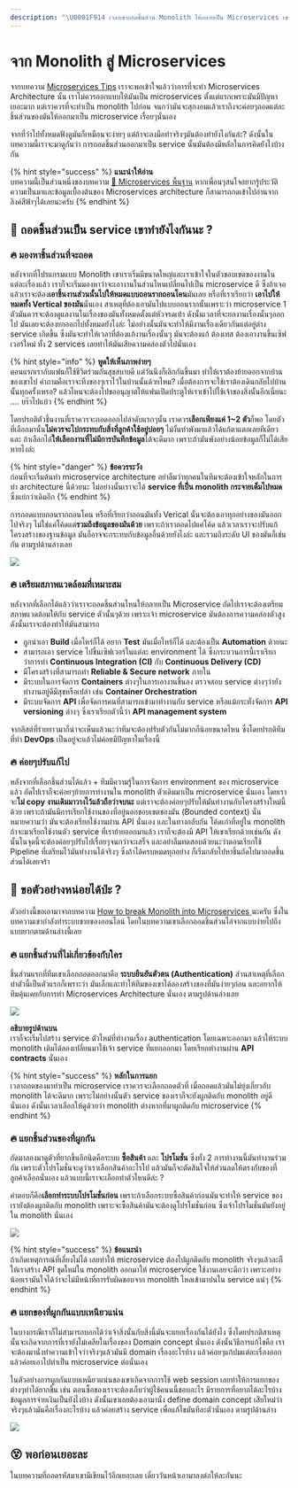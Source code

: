 ```yaml
---
description: "\U0001F914 เวลาเขาถอดชิ้นส่วน Monolith ให้กลายเป็น Microservices เขาทำกันยังไงนะ ?"
---
```


# จาก Monolith สู่ Microservices

จากบทความ [Microservices Tips](https://saladpuk.gitbook.io/learn/basic/microservices/tips) เราจะพอเข้าใจแล้วว่าการที่จะทำ Microservices Architecture นั้น เราไม่ควรออกแบบให้มันเป็น microservices ตั้งแต่แรกเพราะมันมีปัญหาเยอะมาก แต่เราควรที่จะทำเป็น monolith ไปก่อน จนกว่ามันจะสุกงอมแล้วเราถึงจะค่อยๆถอดแต่ละชิ้นส่วนของมันให้ออกมาเป็น microservice เรื่อยๆนั่นเอง 

จากที่ว่าไปทั้งหมดฟังดูมันก็เหมือนจะง่ายๆ แต่ถ้าจะลงมือทำจริงๆมันต้องทำยังไงกันล่ะ? ดังนั้นในบทความนี้เราจะมาดูกันว่า การถอดชิ้นส่วนออกมาเป็น service นั้นมันต้องมีหลักในการคิดยังไงบ้างกัน

{% hint style="success" %}
**แนะนำให้อ่าน**  
บทความนี้เป็นส่วนหนึ่งของบทความ [👶 Microservices พื้นฐาน](https://saladpuk.gitbook.io/learn/basic/microservices) หากเพื่อนๆสนใจอยากรู้ประวัติความเป็นมาและข้อมูลเบื้องต้นของ Microservices architecture ก็สามารถกดเข้าไปอ่านจากลิงค์สีฟ้าๆได้เลยนะครับ
{% endhint %}

## 🤔 ถอดชิ้นส่วนเป็น service เขาทำยังไงกันนะ ?

### 🔥 มองหาชิ้นส่วนที่จะถอด

หลังจากที่โปรแกรมแบบ Monolith เขาเราเริ่มมีขนาดใหญ่และเราเข้าใจในตัวขอบเขตของงานในแต่ละเรื่องแล้ว เราก็จะเริ่มมองหาว่าจะเอางานในส่วนไหนเปลี่ยนไปเป็น microservice ดี ซึ่งถ้าเจอแล้วเราจะต้อง**เอาชิ้นงานส่วนนั้นไปให้หมดแบบถอนรากถอนโคน**มันเลย หรือที่เราเรียกว่า **เอาไปให้หมดทั้ง Vertical ของมัน**นั่นเอง สาเหตุที่ต้องเอามันไปแบบถอนรากนั้นเพราะว่า microservice 1 ตัวมันควรจะต้องดูแลงานในเรื่องของมันทั้งหมดตั้งแต่หัวจรดเท้า ดังนั้นเวลาที่จะยกงานเรื่องนั้นๆออกไป มันเลยจะต้องยกออกไปทั้งหมดยังไงล่ะ ไม่อย่างนั้นมันจะทำให้มีงานเรื่องเดียวกันแต่อยู่ต่าง service เกิดขึ้น ซึ่งมันจะทำให้เวลาที่ต้องแก้งานเรื่องนั้นๆ มันจะต้องแก้ ต้องเทส ต้องเอางานขึ้นเซิฟเวอร์ใหม่ ทั้ง 2 services  เลยทำให้มันเสียความคล่องตัวไปนั่นเอง

{% hint style="info" %}
**พูดให้เห็นภาพง่ายๆ**  
ตอนแรกเรากับแฟนก็ใช้ชีวิตร่วมกันสุขสบายดี แต่วันนึงก็เลิกกันขึ้นมา ทำให้เราต้องย้ายออกจากบ้านของเขาไป คำถามคือเราจะทิ้งของๆเราไว้ในบ้านนั้นด้วยไหม? เมื่อต้องการจะใช้เราต้องเดินกลับไปบ้านนั้นทุกครั้งเหรอ? แล้วไหนจะต้องไปขออนุญาตให้แฟนเปิดประตูให้เราเข้าไปใช้เจ้าของสิ่งนั้นอีกเนี่ยนะ .... บร๊าไปแบ้ว
{% endhint %}

โดยปรกติตัวชิ้นงานที่เราควรจะถอดออกไปลำดับแรกๆนั้น เราควร**เลือกเพียงแค่ 1~2 ตัว**ก็พอ โดยตัวที่เลือกมานั้น**ไม่ควรจะไปกระทบกับสิ่งที่ลูกค้าใช้อยู่บ่อยๆ** ไม่งั้นทำพังมาแล้วได้แก้ตาแตกเลยทีเดียว และ ถ้าเลือกได้**ให้เลือกงานที่ไม่มีการบันทึกข้อมูล**ได้จะดีมาก เพราะถ้ามันพังอย่างน้อยข้อมูลก็ไม่ได้เสียหายไงล่ะ

{% hint style="danger" %}
**ข้อควรระวัง**  
ก่อนที่จะเริ่มต้นทำ microservice architecture อย่าลืมว่าทุกคนในทีมจะต้องเข้าใจหลักในการทำ architecture นี้ด้วยนะ ไม่อย่างนั้นเราจะได้ **service ที่เป็น monolith กระจายเต็มไปหมด** ซึ่งแย่กว่าเดิมอีก
{% endhint %}

การถอดแบบถอนรากถอนโคน หรือที่เรียกว่าถอนมันทั้ง Verical นั้นจะต้องเอาทุกอย่างของมันออกไปจริงๆ ไม่ใช่แค่โค้ดแต่**รวมถึงข้อมูลของมันด้วย** เพราะถ้าเราถอดไปแค่โค้ด แล้วเวลาเราจะปรับแก้โครงสร้างของฐานข้อมูล มันก็อาจจะกระทบกับข้อมูลอื่นด้วยยังไงล่ะ และรวมถึงระดับ UI ของมันก็เช่นกัน ตามรูปด้านล่างเลย

![](../../.gitbook/assets/image%20%2833%29.png)

### 🔥 เตรียมสภาพแวดล้อมที่เหมาะสม

หลังจากที่เลือกได้แล้วว่าเราจะถอดชิ้นส่วนไหนให้กลายเป็น Microservice ถัดไปเราจะต้องเตรียมสภาพแวดล้อมให้กับ service ตัวนั้นๆด้วย เพราะเจ้า microservice มันต้องการความคล่องตัวสูง ดังนั้นเราจะต้องทำให้มันสามารถ

* ถูกนำเอา **Build** เมื่อไหร่ก็ได้ อยาก **Test** มันเมื่อไหร่ก็ได้ และต้องเป็น **Automation** ด้วยนะ 
* สามารถเอา service ไปขึ้นเซิฟเวอร์ในแต่ละ environment ได้ ซึ่งกระบวนการนี้เราเรียกว่าการทำ **Continuous Integration \(CI\)** กับ **Continuous Delivery \(CD\)**
* มีโครงสร้างที่สามารถทำ **Reliable & Secure network** ภายใน
* มีระบบในการจัดการ **Containers** ต่างๆในการเอางานขึ้นลง ตรวจสอบ service ต่างๆว่ายังทำงานอยู่ดีมีสุขหรือเปล่า เช่น **Container Orchestration**
* มีระบบจัดการ **API** เพื่อจัดการคนที่สามารถเข้ามาทำงานกับ service หรือแม้กระทั่งจัดการ **API versioning** ต่างๆ ซึ่งเราเรียกตัวนี้ว่า **API management system**

จากลิสต์ที่ร่ายยาวมาก็น่าจะเห็นแล้วนะว่าทีมจะต้องปรับตัวกันไม่มากก็น้อยขนาดไหน ซึ่งโดยปรกติทีมที่ทำ **DevOps** เป็นอยู่จะแล้วไม่ค่อยมีปัญหาในเรื่องนี้

### 🔥 ค่อยๆปรับแก้ไป

หลังจากที่เลือกชิ้นส่วนได้แล้ว + ทีมมีความรู้ในการจัดการ environment ของ microservice แล้ว ถัดไปเราก็จะค่อยๆย้ายการทำงานใน monolith ตัวเดิมมาเป็น microservice นั่นเอง โดยเราจะ**ไม่ copy งานเดิมมาวางไว้แล้วถือว่าจบนะ** แต่เราจะต้องค่อยๆปรับให้มันทำงานกับโครงสร้างใหม่นี้ด้วย เพราะถ้ามันมีการเรียกใช้งานของที่อยู่นอกขอบเขตของมัน \(Bounded context\) นั่นหมายความว่า มันจะต้องเรียกใช้งานผ่าน API นั่นเอง และในทางกลับกัน โค้ดเก่าที่อยู่ใน monolith ถ้าจะมาเรียกใช้งานตัว service ที่เราย้ายออกมาแล้ว เราก็จะต้องมี API ให้เขาเรียกด้วยเช่นกัน ดังนั้นในจุดนี้จะต้องค่อยๆปรับไปเรื่อยๆจนกว่าจะเสร็จ และอย่าลืมทดสอบด้วยนะว่าตอนเรียกใช้ Pipeline ที่เตรียมไว้มันทำงานได้จริงๆ ซึ่งถ้าได้ครบหมดทุกอย่าง ก็เริ่มกลับไปหาชิ้นถัดไปมาถอดชิ้นส่วนได้เลยจร้า

## 🤔 ขอตัวอย่างหน่อยได้ป่ะ ?

ตัวอย่างนี้ขอเอามาจากบทความ [How to break Monolith into Microservices ](https://martinfowler.com/articles/break-monolith-into-microservices.html)นะครับ ซึ่งในบทความเขากำลังทำระบบขายของออนไลน์ โดยในบทความเขาเลือกถอดชิ้นส่วนไล่จากแบบง่ายไปถึงแบบยากตามด้านล่างนี้เลย

### 🔥 แยกชิ้นส่วนที่ไม่เกี่ยวข้องกับใคร

ชิ้นส่วนแรกที่ทีมเขาเลือกถอดออกมาคือ **ระบบยืนยันตัวตน \(Authentication\)**  ส่วนสาเหตุที่เลือกทำตัวนี้เป็นตัวแรกก็เพราะว่า มันเล็กและทำให้ทีมของเขาได้ลองสร้างของที่มันง่ายๆก่อน และอยากให้ทีมคุ้นเคยกับการทำ Microservices Architecture นั่นเอง ตามรูปด้านล่างเลย

![](../../.gitbook/assets/image%20%28925%29.png)

**อธิบายรูปด้านบน**  
เราก็จะเริ่มไปสร้าง service ตัวใหม่ที่ทำงานเรื่อง authentication โดยเฉพาะออกมา แล้วให้ระบบ monolith เติมได้ลองเปลี่ยนมาใช้เจ้า service ที่แยกออกมา โดยเรียกทำงานผ่าน **API contracts** นั่นเอง

{% hint style="success" %}
**หลักในการแยก**  
เวลาถอดของมาทำเป็น microservice เราควรจะเลือกถอดตัวที่ เมื่อถอดแล้วมันไม่ยุ่งเกี่ยวกับ monolith ได้จะดีมาก เพราะไม่อย่างนั้นตัว service ของเราก็จะยังผูกติดกับ monolith อยู่ดีนั่นเอง ดังนั้นเวลาเลือกให้ดูด้วยว่า monolith ต่างหากที่มาผูกติดกับ microservice
{% endhint %}

### 🔥 แยกชิ้นส่วนของที่ผูกกัน

ถัดมาลองมาดูตัวที่ยากขึ้นอีกนิดคือระบบ **ซื้อสินค้า** และ **โปรโมชั่น** ซึ่งทั้ง 2 การทำงานนี้มันทำงานร่วมกัน เพราะตัวโปรโมชั่นจะดูว่าเราเลือกสินค้าอะไรไป แล้วมันก็จะตัดสินใจให้ส่วนลดให้ตรงกับของที่ลูกค้าเลือกนั่นเอง แล้วแบบนี้เราจะเลือกทำตัวไหนดีล่ะ ?

คำตอบก็คือ**เลือกทำระบบโปรโมชั่นก่อน** เพราะถ้าเลือกระบบซื้อสินค้าก่อนมันจะทำให้ service ของเรายังต้องผูกติดกับ monolith เพราะจะซื้อสินค้ามันจะต้องดูโปรโมชั่นก่อน ซึ่งเจ้าโปรโมชั่นมันยังอยู่ใน monolith นั่นเอง

![](../../.gitbook/assets/image%20%28605%29.png)

{% hint style="success" %}
**ข้อแนะนำ**  
ถ้าเกิดเหตุการณ์ที่เลี่ยงไม่ได้ เลยทำให้ microservice ต้องไปผูกติดกับ monolith จริงๆแล้วละก็ ให้เราสร้าง API ชุดใหม่ใน monolith ออกมาให้ microservice ใช้งานเลยจะดีกว่า เพราะอย่างน้อยเรามันใจได้ว่าจะไม่มีหน้าที่การรับผิดชอบจาก monolith ไหลเข้ามาปนใน service แน่ๆ
{% endhint %}

### 🔥 แยกของที่ผูกกันแบบเหนียวแน่น

ในบางกรณีเราก็ไม่สามารถบอกได้ว่าเจ้าสิ่งนั้นกับสิ่งนี้มันจะแยกเรื่องกันได้ยังไง ซึ่งโดยปรกติสาเหตุนั้นจะเกิดจากการที่เรายังไม่เคลียในเรื่องของ Domain concept นั่นเอง ดังนั้นวิธีการแก้ไขคือ เราจะต้องมานั่งทำความเข้าใจว่าจริงๆแล้วมันมี domain เรื่องอะไรบ้าง แล้วค่อยๆแก้ปมแต่ละเรื่องออก แล้วค่อยเอาไปทำเป็น microservice ต่อนั่นเอง 

ในตัวอย่างการผูกกันแบบเหนียวแน่นของเขาเกิดจากการใช้ web session เลยทำให้การแยกของต่างๆทำได้ยากขึ้น เช่น ตอนซื้อของเราจะต้องเก็บว่าผู้ใช้คนนนี้ชอบอะไร มีรายการที่อยากได้อะไรบ้าง ข้อมูลการจ่ายเงินเป็นยังไงบ้าง ดังนั้นเขาเลยต้องเอามานั่ง define domain concept เสียใหม่ว่าจริงๆแล้วมันคือเรื่องอะไรบ้าง แล้วค่อยสร้าง service เพื่อแก้ไขมันทีละตัวนั่นเอง ตามรูปด้านล่าง

![](../../.gitbook/assets/image%20%2897%29.png)

## 😵 พอก่อนเยอะละ

ในบทความที่ถอดรหัสมาเขามีเขียนไว้อีกเยอะเลย เดี๋ยววันหน้าเอามาลงต่อให้ละกันนะ

